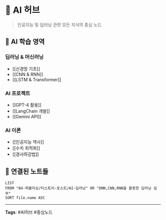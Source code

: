 # 🔴 AI 허브

> 인공지능 및 딥러닝 관련 모든 지식의 중심 노드

## 🤖 AI 학습 영역

### 딥러닝 & 머신러닝
- [[신경망 기초]]
- [[CNN & RNN]]
- [[LSTM & Transformer]]

### AI 프로젝트
- [[GPT-4 활용]]
- [[LangChain 개발]]
- [[Gemini API]]

### AI 이론
- [[인공지능 역사]]
- [[수치 최적화]]
- [[경사하강법]]

## 🔗 연결된 노트들

```dataview
LIST
FROM "04-퍼블리싱/티스토리-포스트/AI-딥러닝" OR "DNN,CNN,RNN을 활용한 딥러닝 실무"
SORT file.name ASC
```

---
**Tags**: #AI허브 #중심노드
